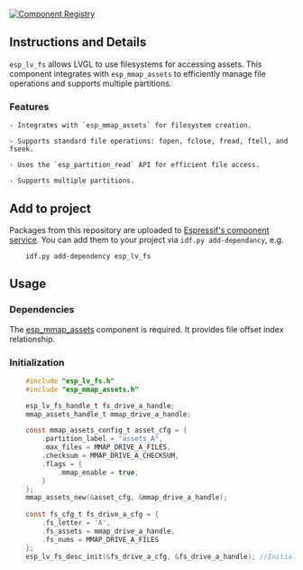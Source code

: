 [![Component Registry](https://components.espressif.com/components/espressif/esp_lv_fs/badge.svg)](https://components.espressif.com/components/espressif/esp_lv_fs)

## Instructions and Details

`esp_lv_fs` allows LVGL to use filesystems for accessing assets. This component integrates with `esp_mmap_assets` to efficiently manage file operations and supports multiple partitions.

### Features
    - Integrates with `esp_mmap_assets` for filesystem creation.

    - Supports standard file operations: fopen, fclose, fread, ftell, and fseek.

    - Uses the `esp_partition_read` API for efficient file access.

    - Supports multiple partitions.

## Add to project

Packages from this repository are uploaded to [Espressif's component service](https://components.espressif.com/).
You can add them to your project via `idf.py add-dependancy`, e.g.
```
    idf.py add-dependency esp_lv_fs
```

## Usage

### Dependencies
The [esp_mmap_assets](https://components.espressif.com/components/espressif/esp_mmap_assets) component is required. It provides file offset index relationship.

### Initialization
```c
    #include "esp_lv_fs.h"
    #include "esp_mmap_assets.h"

    esp_lv_fs_handle_t fs_drive_a_handle;
    mmap_assets_handle_t mmap_drive_a_handle;

    const mmap_assets_config_t asset_cfg = {
        .partition_label = "assets_A",
        .max_files = MMAP_DRIVE_A_FILES,
        .checksum = MMAP_DRIVE_A_CHECKSUM,
        .flags = {
            .mmap_enable = true,
        }
    };
    mmap_assets_new(&asset_cfg, &mmap_drive_a_handle);
 
    const fs_cfg_t fs_drive_a_cfg = {
        .fs_letter = 'A',
        .fs_assets = mmap_drive_a_handle,
        .fs_nums = MMAP_DRIVE_A_FILES
    };
    esp_lv_fs_desc_init(&fs_drive_a_cfg, &fs_drive_a_handle); //Initialize this after lvgl starts
```
